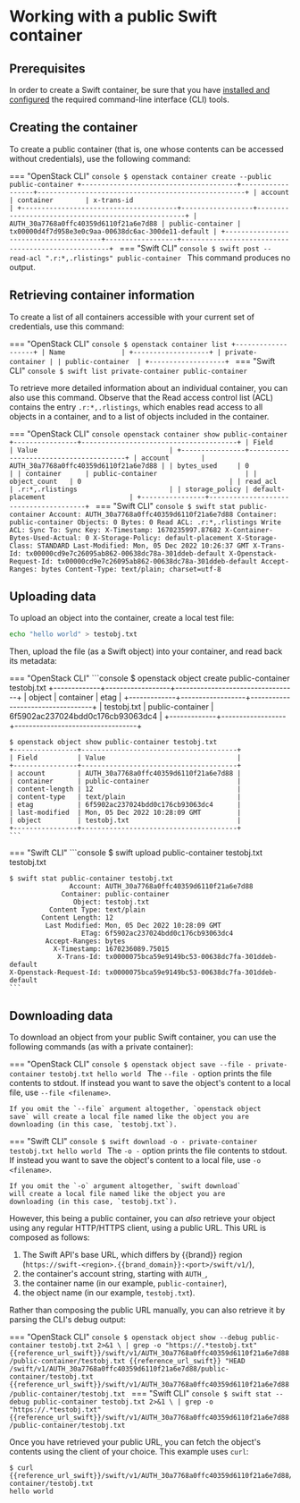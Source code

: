 # Working with a public Swift container

## Prerequisites

In order to create a Swift container, be sure that you have
[installed and configured](../) the required command-line interface
(CLI) tools.


## Creating the container

To create a public container (that is, one whose contents can be
accessed without credentials), use the following command:

=== "OpenStack CLI"
    ```console
    $ openstack container create --public public-container
    +---------------------------------------+------------------+----------------------------------------------------+
    | account                               | container        | x-trans-id                                         |
    +---------------------------------------+------------------+----------------------------------------------------+
    | AUTH_30a7768a0ffc40359d6110f21a6e7d88 | public-container | tx00000d4f7d958e3e0c9aa-00638dc6ac-300de11-default |
    +---------------------------------------+------------------+----------------------------------------------------+
    ```
=== "Swift CLI"
    ```console
    $ swift post --read-acl ".r:*,.rlistings" public-container
    ```
    This command produces no output.


## Retrieving container information

To create a list of all containers accessible with your current set of
credentials, use this command:

=== "OpenStack CLI"
    ```console
    $ openstack container list
    +-------------------+
    | Name              |
    +-------------------+
    | private-container |
    | public-container  |
    +-------------------+
    ```
=== "Swift CLI"
    ```console
    $ swift list
    private-container
    public-container
    ```

To retrieve more detailed information about an individual container,
you can also use this command. Observe that the Read access control
list (ACL) contains the entry `.r:*,.rlistings`, which enables read
access to all objects in a container, and to a list of objects
included in the container.

=== "OpenStack CLI"
    ```console
    openstack container show public-container
    +----------------+---------------------------------------+
    | Field          | Value                                 |
    +----------------+---------------------------------------+
    | account        | AUTH_30a7768a0ffc40359d6110f21a6e7d88 |
    | bytes_used     | 0                                     |
    | container      | public-container                      |
    | object_count   | 0                                     |
    | read_acl       | .r:*,.rlistings                       |
    | storage_policy | default-placement                     |
    +----------------+---------------------------------------+
    ```
=== "Swift CLI"
    ```console
    $ swift stat public-container
                          Account: AUTH_30a7768a0ffc40359d6110f21a6e7d88
                        Container: public-container
                          Objects: 0
                            Bytes: 0
                         Read ACL: .r:*,.rlistings
                        Write ACL:
                          Sync To:
                         Sync Key:
                      X-Timestamp: 1670235997.87682
    X-Container-Bytes-Used-Actual: 0
                 X-Storage-Policy: default-placement
                  X-Storage-Class: STANDARD
                    Last-Modified: Mon, 05 Dec 2022 10:26:37 GMT
                       X-Trans-Id: tx00000cd9e7c26095ab862-00638dc78a-301ddeb-default
           X-Openstack-Request-Id: tx00000cd9e7c26095ab862-00638dc78a-301ddeb-default
                    Accept-Ranges: bytes
                     Content-Type: text/plain; charset=utf-8
    ```

## Uploading data

To upload an object into the container, create a local test file:

```bash
echo "hello world" > testobj.txt
```

Then, upload the file (as a Swift object) into your container, and
read back its metadata:

=== "OpenStack CLI"
    ```console
    $ openstack object create public-container testobj.txt
    +-------------+------------------+----------------------------------+
    | object      | container        | etag                             |
    +-------------+------------------+----------------------------------+
    | testobj.txt | public-container | 6f5902ac237024bdd0c176cb93063dc4 |
    +-------------+------------------+----------------------------------+

    $ openstack object show public-container testobj.txt
    +----------------+---------------------------------------+
    | Field          | Value                                 |
    +----------------+---------------------------------------+
    | account        | AUTH_30a7768a0ffc40359d6110f21a6e7d88 |
    | container      | public-container                      |
    | content-length | 12                                    |
    | content-type   | text/plain                            |
    | etag           | 6f5902ac237024bdd0c176cb93063dc4      |
    | last-modified  | Mon, 05 Dec 2022 10:28:09 GMT         |
    | object         | testobj.txt                           |
    +----------------+---------------------------------------+
    ```
=== "Swift CLI"
    ```console
    $ swift upload public-container testobj.txt
    testobj.txt

    $ swift stat public-container testobj.txt
                   Account: AUTH_30a7768a0ffc40359d6110f21a6e7d88
                 Container: public-container
                    Object: testobj.txt
              Content Type: text/plain
            Content Length: 12
             Last Modified: Mon, 05 Dec 2022 10:28:09 GMT
                      ETag: 6f5902ac237024bdd0c176cb93063dc4
             Accept-Ranges: bytes
               X-Timestamp: 1670236089.75015
                X-Trans-Id: tx0000075bca59e9149bc53-00638dc7fa-301ddeb-default
    X-Openstack-Request-Id: tx0000075bca59e9149bc53-00638dc7fa-301ddeb-default
    ```

## Downloading data

To download an object from your public Swift container, you can use
the following commands (as with a private container):

=== "OpenStack CLI"
    ```console
    $ openstack object save --file - private-container testobj.txt
    hello world
    ```
    The `--file -` option prints the file contents to stdout. If
    instead you want to save the object's content to a local file,
    use `--file <filename>`.

    If you omit the `--file` argument altogether, `openstack object
    save` will create a local file named like the object you are
    downloading (in this case, `testobj.txt`).
=== "Swift CLI"
    ```console
    $ swift download -o - private-container testobj.txt
    hello world
    ```
    The `-o -` option prints the file contents to stdout. If
    instead you want to save the object's content to a local file,
    use `-o <filename>`.

    If you omit the `-o` argument altogether, `swift download`
    will create a local file named like the object you are
    downloading (in this case, `testobj.txt`).

However, this being a public container, you can *also* retrieve your
object using any regular HTTP/HTTPS client, using a public URL. This
URL is composed as follows:

1. The Swift API's base URL, which differs by {{brand}} region
   (`https://swift‑<region>.{{brand_domain}}:<port>/swift/v1/`),
2. the container's account string, starting with `AUTH_`,
3. the container name (in our example, `public-container`),
4. the object name (in our example, `testobj.txt`).

Rather than composing the public URL manually, you can also retrieve
it by parsing the CLI's debug output:

=== "OpenStack CLI"
    ```console
    $ openstack object show --debug public-container testobj.txt 2>&1 \
      | grep -o "https://.*testobj.txt"
    {{reference_url_swift}}/swift/v1/AUTH_30a7768a0ffc40359d6110f21a6e7d88/public-container/testobj.txt
    {{reference_url_swift}} "HEAD /swift/v1/AUTH_30a7768a0ffc40359d6110f21a6e7d88/public-container/testobj.txt
    {{reference_url_swift}}/swift/v1/AUTH_30a7768a0ffc40359d6110f21a6e7d88/public-container/testobj.txt
    ```
=== "Swift CLI"
    ```console
    $ swift stat --debug public-container testobj.txt 2>&1 \
      | grep -o "https://.*testobj.txt"
    {{reference_url_swift}}/swift/v1/AUTH_30a7768a0ffc40359d6110f21a6e7d88/public-container/testobj.txt
    ```

Once you have retrieved your public URL, you can fetch the object's
contents using the client of your choice. This example uses `curl`:

```console
$ curl {{reference_url_swift}}/swift/v1/AUTH_30a7768a0ffc40359d6110f21a6e7d88/public-container/testobj.txt
hello world
```
